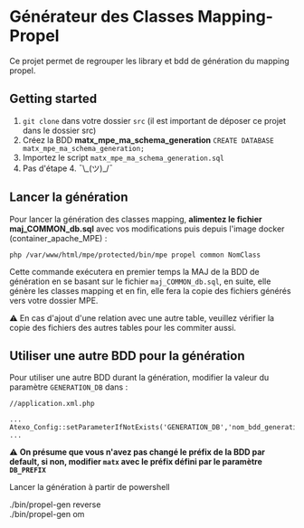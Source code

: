 # Générateur des Classes Mapping-Propel
Ce projet permet de regrouper les library et bdd de génération du mapping propel.

## Getting started 

1. `git clone` dans votre dossier `src` (il est important de déposer ce projet dans le dossier src)
2. Créez la BDD __matx_mpe_ma_schema_generation__ `CREATE DATABASE matx_mpe_ma_schema_generation;`
3. Importez le script `matx_mpe_ma_schema_generation.sql`
4. Pas d'étape 4. ¯\\\_(ツ)_/¯ 

## Lancer la génération

Pour lancer la génération des classes mapping, __alimentez le fichier maj_COMMON_db.sql__ avec vos modifications puis depuis l'image docker (container_apache_MPE) :

```
php /var/www/html/mpe/protected/bin/mpe propel common NomClass
```

Cette commande exécutera en premier temps la MAJ de la BDD de génération en se basant sur le fichier ``maj_COMMON_db.sql``, en suite, elle génère les classes mapping et en fin, elle fera la copie des fichiers générés vers votre dossier MPE.

⚠️ En cas d'ajout d'une relation avec une autre table, veuillez vérifier la copie des fichiers des autres tables pour les commiter aussi.



## Utiliser une autre BDD pour la génération

Pour utiliser une autre BDD durant la génération, modifier la valeur du paramètre `GENERATION_DB` dans :

```
//application.xml.php

...
Atexo_Config::setParameterIfNotExists('GENERATION_DB','nom_bdd_generation');
...

```

⚠️  __On présume que vous n'avez pas changé le préfix de la BDD par default, si non, modifier `matx` avec le préfix défini par le paramètre `DB_PREFIX`__

Lancer la génération à partir de powershell

./bin/propel-gen reverse <br/>
./bin/propel-gen om
